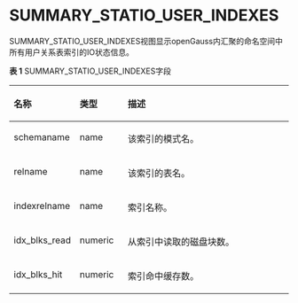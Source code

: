 # SUMMARY\_STATIO\_USER\_INDEXES

SUMMARY\_STATIO\_USER\_INDEXES视图显示openGauss内汇聚的命名空间中所有用户关系表索引的IO状态信息。

**表 1**  SUMMARY\_STATIO\_USER\_INDEXES字段

<a name="zh-cn_topic_0237122673_table19320173713816"></a>
<table><thead align="left"><tr id="zh-cn_topic_0237122673_row153793379810"><th class="cellrowborder" valign="top" width="18.78%" id="mcps1.2.4.1.1"><p id="zh-cn_topic_0237122673_p183791437783"><a name="zh-cn_topic_0237122673_p183791437783"></a><a name="zh-cn_topic_0237122673_p183791437783"></a><strong id="zh-cn_topic_0237122673_b2037933713816"><a name="zh-cn_topic_0237122673_b2037933713816"></a><a name="zh-cn_topic_0237122673_b2037933713816"></a>名称</strong></p>
</th>
<th class="cellrowborder" valign="top" width="17.39%" id="mcps1.2.4.1.2"><p id="zh-cn_topic_0237122673_p12380163712813"><a name="zh-cn_topic_0237122673_p12380163712813"></a><a name="zh-cn_topic_0237122673_p12380163712813"></a><strong id="zh-cn_topic_0237122673_b43802371582"><a name="zh-cn_topic_0237122673_b43802371582"></a><a name="zh-cn_topic_0237122673_b43802371582"></a>类型</strong></p>
</th>
<th class="cellrowborder" valign="top" width="63.83%" id="mcps1.2.4.1.3"><p id="zh-cn_topic_0237122673_p163802371881"><a name="zh-cn_topic_0237122673_p163802371881"></a><a name="zh-cn_topic_0237122673_p163802371881"></a><strong id="zh-cn_topic_0237122673_b338033711816"><a name="zh-cn_topic_0237122673_b338033711816"></a><a name="zh-cn_topic_0237122673_b338033711816"></a>描述</strong></p>
</th>
</tr>
</thead>
<tbody><tr id="zh-cn_topic_0237122673_row43802037185"><td class="cellrowborder" valign="top" width="18.78%" headers="mcps1.2.4.1.1 "><p id="zh-cn_topic_0237122673_p1738020376816"><a name="zh-cn_topic_0237122673_p1738020376816"></a><a name="zh-cn_topic_0237122673_p1738020376816"></a>schemaname</p>
</td>
<td class="cellrowborder" valign="top" width="17.39%" headers="mcps1.2.4.1.2 "><p id="zh-cn_topic_0237122673_p12381113714814"><a name="zh-cn_topic_0237122673_p12381113714814"></a><a name="zh-cn_topic_0237122673_p12381113714814"></a>name</p>
</td>
<td class="cellrowborder" valign="top" width="63.83%" headers="mcps1.2.4.1.3 "><p id="zh-cn_topic_0237122673_p12381937386"><a name="zh-cn_topic_0237122673_p12381937386"></a><a name="zh-cn_topic_0237122673_p12381937386"></a>该索引的模式名。</p>
</td>
</tr>
<tr id="zh-cn_topic_0237122673_row203817379811"><td class="cellrowborder" valign="top" width="18.78%" headers="mcps1.2.4.1.1 "><p id="zh-cn_topic_0237122673_p83814375810"><a name="zh-cn_topic_0237122673_p83814375810"></a><a name="zh-cn_topic_0237122673_p83814375810"></a>relname</p>
</td>
<td class="cellrowborder" valign="top" width="17.39%" headers="mcps1.2.4.1.2 "><p id="zh-cn_topic_0237122673_p538110371818"><a name="zh-cn_topic_0237122673_p538110371818"></a><a name="zh-cn_topic_0237122673_p538110371818"></a>name</p>
</td>
<td class="cellrowborder" valign="top" width="63.83%" headers="mcps1.2.4.1.3 "><p id="zh-cn_topic_0237122673_p0381937386"><a name="zh-cn_topic_0237122673_p0381937386"></a><a name="zh-cn_topic_0237122673_p0381937386"></a>该索引的表名。</p>
</td>
</tr>
<tr id="zh-cn_topic_0237122673_row23811737381"><td class="cellrowborder" valign="top" width="18.78%" headers="mcps1.2.4.1.1 "><p id="zh-cn_topic_0237122673_p938273711817"><a name="zh-cn_topic_0237122673_p938273711817"></a><a name="zh-cn_topic_0237122673_p938273711817"></a>indexrelname</p>
</td>
<td class="cellrowborder" valign="top" width="17.39%" headers="mcps1.2.4.1.2 "><p id="zh-cn_topic_0237122673_p1138283720814"><a name="zh-cn_topic_0237122673_p1138283720814"></a><a name="zh-cn_topic_0237122673_p1138283720814"></a>name</p>
</td>
<td class="cellrowborder" valign="top" width="63.83%" headers="mcps1.2.4.1.3 "><p id="zh-cn_topic_0237122673_p13821237684"><a name="zh-cn_topic_0237122673_p13821237684"></a><a name="zh-cn_topic_0237122673_p13821237684"></a>索引名称。</p>
</td>
</tr>
<tr id="zh-cn_topic_0237122673_row638273717815"><td class="cellrowborder" valign="top" width="18.78%" headers="mcps1.2.4.1.1 "><p id="zh-cn_topic_0237122673_p18382537481"><a name="zh-cn_topic_0237122673_p18382537481"></a><a name="zh-cn_topic_0237122673_p18382537481"></a>idx_blks_read</p>
</td>
<td class="cellrowborder" valign="top" width="17.39%" headers="mcps1.2.4.1.2 "><p id="zh-cn_topic_0237122673_p123831337981"><a name="zh-cn_topic_0237122673_p123831337981"></a><a name="zh-cn_topic_0237122673_p123831337981"></a>numeric</p>
</td>
<td class="cellrowborder" valign="top" width="63.83%" headers="mcps1.2.4.1.3 "><p id="zh-cn_topic_0237122673_p33831637380"><a name="zh-cn_topic_0237122673_p33831637380"></a><a name="zh-cn_topic_0237122673_p33831637380"></a>从索引中读取的磁盘块数。</p>
</td>
</tr>
<tr id="zh-cn_topic_0237122673_row18383143715811"><td class="cellrowborder" valign="top" width="18.78%" headers="mcps1.2.4.1.1 "><p id="zh-cn_topic_0237122673_p123830371787"><a name="zh-cn_topic_0237122673_p123830371787"></a><a name="zh-cn_topic_0237122673_p123830371787"></a>idx_blks_hit</p>
</td>
<td class="cellrowborder" valign="top" width="17.39%" headers="mcps1.2.4.1.2 "><p id="zh-cn_topic_0237122673_p03833371586"><a name="zh-cn_topic_0237122673_p03833371586"></a><a name="zh-cn_topic_0237122673_p03833371586"></a>numeric</p>
</td>
<td class="cellrowborder" valign="top" width="63.83%" headers="mcps1.2.4.1.3 "><p id="zh-cn_topic_0237122673_p133835376815"><a name="zh-cn_topic_0237122673_p133835376815"></a><a name="zh-cn_topic_0237122673_p133835376815"></a>索引命中缓存数。</p>
</td>
</tr>
</tbody>
</table>

